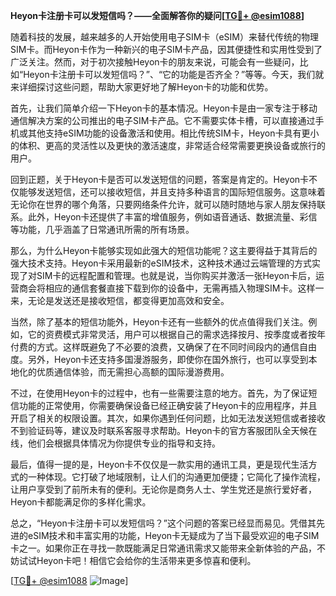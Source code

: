 **Heyon卡注册卡可以发短信吗？——全面解答你的疑问[[TG💪+ @esim1088](https://t.me/s/esim1088)]**

随着科技的发展，越来越多的人开始使用电子SIM卡（eSIM）来替代传统的物理SIM卡。而Heyon卡作为一种新兴的电子SIM卡产品，因其便捷性和实用性受到了广泛关注。然而，对于初次接触Heyon卡的朋友来说，可能会有一些疑问，比如“Heyon卡注册卡可以发短信吗？”、“它的功能是否齐全？”等等。今天，我们就来详细探讨这些问题，帮助大家更好地了解Heyon卡的功能和优势。

首先，让我们简单介绍一下Heyon卡的基本情况。Heyon卡是由一家专注于移动通信解决方案的公司推出的电子SIM卡产品。它不需要实体卡槽，可以直接通过手机或其他支持eSIM功能的设备激活和使用。相比传统SIM卡，Heyon卡具有更小的体积、更高的灵活性以及更快的激活速度，非常适合经常需要更换设备或旅行的用户。

回到正题，关于Heyon卡是否可以发送短信的问题，答案是肯定的。Heyon卡不仅能够发送短信，还可以接收短信，并且支持多种语言的国际短信服务。这意味着无论你在世界的哪个角落，只要网络条件允许，就可以随时随地与家人朋友保持联系。此外，Heyon卡还提供了丰富的增值服务，例如语音通话、数据流量、彩信等功能，几乎涵盖了日常通讯所需的所有场景。

那么，为什么Heyon卡能够实现如此强大的短信功能呢？这主要得益于其背后的强大技术支持。Heyon卡采用最新的eSIM技术，这种技术通过云端管理的方式实现了对SIM卡的远程配置和管理。也就是说，当你购买并激活一张Heyon卡后，运营商会将相应的通信套餐直接下载到你的设备中，无需再插入物理SIM卡。这样一来，无论是发送还是接收短信，都变得更加高效和安全。

当然，除了基本的短信功能外，Heyon卡还有一些额外的优点值得我们关注。例如，它的资费模式非常灵活，用户可以根据自己的需求选择按月、按季度或者按年付费的方式。这样既避免了不必要的浪费，又确保了在不同时间段内的通信自由度。另外，Heyon卡还支持多国漫游服务，即使你在国外旅行，也可以享受到本地化的优质通信体验，而无需担心高额的国际漫游费用。

不过，在使用Heyon卡的过程中，也有一些需要注意的地方。首先，为了保证短信功能的正常使用，你需要确保设备已经正确安装了Heyon卡的应用程序，并且开启了相关的权限设置。其次，如果你遇到任何问题，比如无法发送短信或者接收不到验证码等，建议及时联系客服寻求帮助。Heyon卡的官方客服团队全天候在线，他们会根据具体情况为你提供专业的指导和支持。

最后，值得一提的是，Heyon卡不仅仅是一款实用的通讯工具，更是现代生活方式的一种体现。它打破了地域限制，让人们的沟通更加便捷；它简化了操作流程，让用户享受到了前所未有的便利。无论你是商务人士、学生党还是旅行爱好者，Heyon卡都能满足你的多样化需求。

总之，“Heyon卡注册卡可以发短信吗？”这个问题的答案已经显而易见。凭借其先进的eSIM技术和丰富实用的功能，Heyon卡无疑成为了当下最受欢迎的电子SIM卡之一。如果你正在寻找一款既能满足日常通讯需求又能带来全新体验的产品，不妨试试Heyon卡吧！相信它会给你的生活带来更多惊喜和便利。

[[TG💪+ @esim1088](https://t.me/s/esim1088) ![Image](https://i.postimg.cc/4NQfJmqS/Snipaste-2025-05-13-00-14-12.png)]